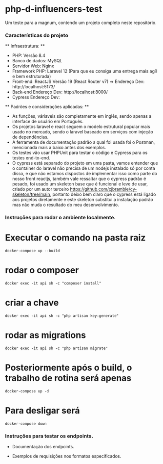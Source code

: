 # php-d-influencers-test
Um teste para a magnum, contendo um projeto completo neste repositório.

### Características do projeto

** Infraestrutura: **
- PHP: Versão 8.4
- Banco de dados: MySQL
- Servidor Web: Nginx
- Framework PHP: Laravel 12 (Para que eu consiga uma entrega mais agíl e bem estruturada)
- Front-end: ReactJS Versão 19 (React Router v7) => Endereço Dev: http://localhost:5173/
- Back-end Endereço Dev: http://localhost:8000/
- Cypress Endereço Dev: 

** Padrões e considerações aplicadas: **
- As funções, váriaveis são completamente em inglês, sendo apenas a interface de usuário em Português.
- Os projetos laravel e react seguem o modelo estrutural popular mais usado no mercado, sendo o laravel baseado em serviços com injeção de dependências.
- A ferramenta de documentação padrão a qual foi usada foi o Postman, mencionada mais a baixo antes dos exemplos.
- Os testes vão usar PHPUnit para testar o código e Cypress para os testes end-to-end.
- O cypress está separado do projeto em uma pasta, vamos entender que o container do laravel não precisa de um nodejs instalado só por conta disso, e que não estamos dispostos de implementar isso como parte do nosso front reactjs, também vale ressaltar que o cypress padrão é pesado, foi usado um skeleton base que é funcional e leve de usar, criado por um autor terceiro https://github.com/cjbramble/cy-skeleton/tree/main, portanto deixo bem claro que o cypress está ligado aos projetos diretamente e este skeleton substitui a instalação padrão mas não muda o resultado do meu desenvolvimento.


### Instruções para rodar o ambiente localmente.

# Executar o comando na pasta raiz
`
docker-compose up --build
`

# rodar o composer
`
docker exec -it api sh -c "composer install"
`

# criar a chave
`
docker exec -it api sh -c "php artisan key:generate"
`

# rodar as migrations
`
docker exec -it api sh -c "php artisan migrate"
`

# Posteriormente após o build, o trabalho de rotina será apenas
`
docker-compose up -d
`

# Para desligar será
`
docker-compose down
`

### Instruções para testar os endpoints.

- Documentação dos endpoints.

- Exemplos de requisições nos formatos especificados.



